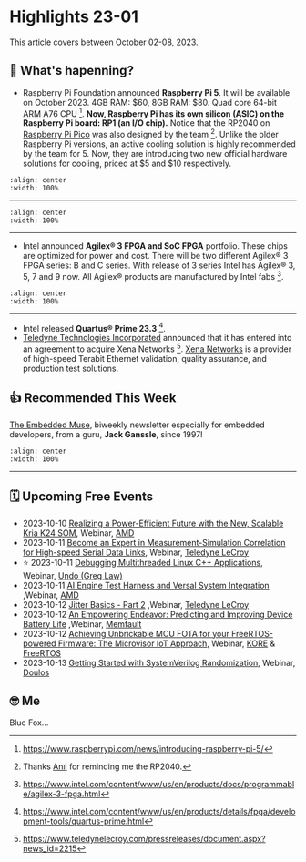 # Highlights 23-01

This article covers between October 02-08, 2023.

## 📰 What's hapenning?

- Raspberry Pi Foundation announced **Raspberry Pi 5**. It will be available on
  October 2023. 4GB RAM: $60, 8GB RAM: $80. Quad core 64-bit ARM A76 CPU [^1f].
  **Now, Raspberry Pi has its own silicon (ASIC) on the
  Raspberry Pi board: RP1 (an I/O chip).** Notice that the RP2040 on
  [Raspberry Pi Pico](https://www.raspberrypi.com/products/raspberry-pi-pico/)
  was also designed by the team [^4f]. Unlike the older Raspberry Pi versions, an
  active cooling solution is highly recommended by the team for 5. Now, they are
  introducing two new official hardware solutions for cooling,
  priced at $5 and $10 respectively.

```{youtube} oo5wb4LDWW4
:align: center
:width: 100%
```

---

```{youtube} nBtOEmUqASQ
:align: center
:width: 100%
```

---

- Intel announced **Agilex® 3 FPGA and SoC FPGA** portfolio. These chips are optimized
  for power and cost. There will be two different Agilex® 3 FPGA series: B and C
  series. With release of 3 series Intel has Agilex® 3, 5, 7 and 9
  now. All Agilex® products are manufactured by Intel fabs [^2f].

```{youtube} uXQ275gqFOI
:align: center
:width: 100%
```

---

- Intel released **Quartus® Prime 23.3** [^3f].
- [Teledyne Technologies Incorporated](https://www.teledynelecroy.com/) announced
  that it has entered into an
  agreement to acquire Xena Networks [^5f].
  [Xena Networks](https://xenanetworks.com/) is a provider of
  high-speed Terabit Ethernet validation, quality assurance, and production test
  solutions.

## 👍 Recommended This Week

[The Embedded Muse](http://www.ganssle.com/tem-subunsub.html), biweekly
newsletter especially for embedded developers, from a guru, **Jack Ganssle**,
since 1997!

```{youtube} 1apCAzCTZdQ
:align: center
:width: 100%
```

---

## 🗓️ Upcoming Free Events

- 2023-10-10 [Realizing a Power-Efficient Future with the New, Scalable Kria K24
  SOM](https://webinar.amd.com/Introducing-Kria-K24-SOM/en?utm_source=alperyazarcom&utm_medium=web&utm_campaign=events),
  Webinar,
  [AMD](https://www.amd.com/?utm_source=alperyazarcom&utm_medium=web&utm_campaign=events)
- 2023-10-11 [Become an Expert in Measurement-Simulation Correlation for
  High-speed Serial Data
  Links](https://go.teledynelecroy.com/l/48392/2023-08-29/8nx71y?utm_source=alperyazarcom&utm_medium=web&utm_campaign=events),
  Webinar, [Teledyne
  LeCroy](https://www.teledynelecroy.com/?utm_source=alperyazarcom&utm_medium=web&utm_campaign=events)
- ⭐ 2023-10-11 [Debugging Multithreaded Linux C++ Applications](https://info.undo.io/en/debugging-multithreaded-cplusplus-applications-crash-course?utm_source=alperyazarcom&utm_medium=web&utm_campaign=events),  
  Webinar, [Undo (Greg Law)](https://undo.io/?utm_source=alperyazarcom&utm_medium=web&utm_campaign=events)
- 2023-10-11 [AI Engine Test Harness and Versal System Integration](https://webinar.amd.com/2023-Vitis-Developer-Series/en/registration?utm_source=alperyazarcom&utm_medium=web&utm_campaign=events)
  ,Webinar, [AMD](https://www.amd.com/?utm_source=alperyazarcom&utm_medium=web&utm_campaign=events)
- 2023-10-12 [Jitter Basics - Part 2](https://go.teledynelecroy.com/l/48392/2023-08-29/8nx6yy?utm_source=alperyazarcom&utm_medium=web&utm_campaign=events)
  ,Webinar, [Teledyne LeCroy](https://www.teledynelecroy.com/?utm_source=alperyazarcom&utm_medium=web&utm_campaign=events)
- 2023-10-12 [An Empowering Endeavor: Predicting and Improving Device Battery Life](https://go.memfault.com/predicting-improving-device-battery-life?utm_source=alperyazarcom&utm_medium=web&utm_campaign=events)
  ,Webinar, [Memfault](https://memfault.com/?utm_source=alperyazarcom&utm_medium=web&utm_campaign=events)
- 2023-10-12 [Achieving Unbrickable MCU FOTA for your FreeRTOS-powered Firmware: The Microvisor IoT Approach](https://register.gotowebinar.com/register/4896989928321890400?utm_source=alperyazarcom&utm_medium=web&utm_campaign=events), Webinar, [KORE](https://www.korewireless.com/?utm_source=alperyazarcom&utm_medium=web&utm_campaign=events) & [FreeRTOS](https://www.freertos.org/?utm_source=alperyazarcom&utm_medium=web&utm_campaign=events)
- 2023-10-13 [Getting Started with SystemVerilog Randomization](https://www.doulos.com/webinars/getting-started-with-systemverilog-randomization/), Webinar, [Doulos](https://www.doulos.com/)

## 🤓 Me

Blue Fox...

[^1f]: <https://www.raspberrypi.com/news/introducing-raspberry-pi-5/>
[^2f]: <https://www.intel.com/content/www/us/en/products/docs/programmable/agilex-3-fpga.html>
[^3f]: <https://www.intel.com/content/www/us/en/products/details/fpga/development-tools/quartus-prime.html>
[^4f]: Thanks [Anıl](https://www.linkedin.com/in/aniltirli) for reminding me the RP2040.
[^5f]: <https://www.teledynelecroy.com/pressreleases/document.aspx?news_id=2215>
